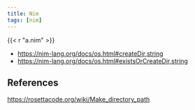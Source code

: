 ```yaml
---
title: Nim
tags: [nim]
---
```


{{< r "a.nim" >}}

- <https://nim-lang.org/docs/os.html#createDir,string>
- <https://nim-lang.org/docs/os.html#existsOrCreateDir,string>

## References

<https://rosettacode.org/wiki/Make_directory_path>
